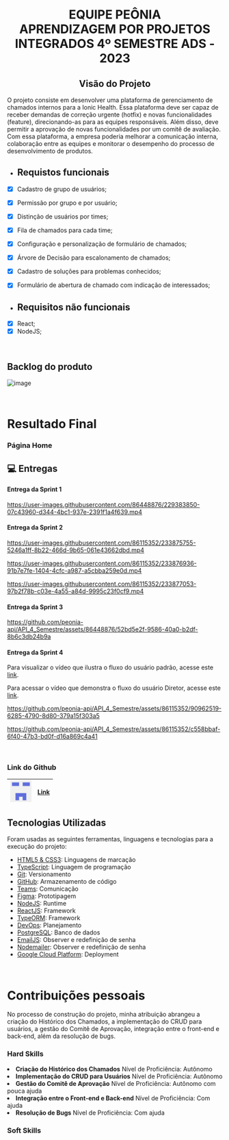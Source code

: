 <div align="center">
<h1 align="center"> EQUIPE PEÔNIA </br> APRENDIZAGEM POR PROJETOS INTEGRADOS 4º SEMESTRE ADS - 2023 </h1>  <H2>Visão do Projeto</H2>
</div>
<p> O projeto consiste em desenvolver uma plataforma de gerenciamento de chamados internos para a Ionic Health. Essa plataforma deve ser capaz de receber demandas de correção urgente (hotfix) e novas funcionalidades (feature), direcionando-as para as equipes responsáveis. Além disso, deve permitir a aprovação de novas funcionalidades por um comitê de avaliação. Com essa plataforma, a empresa poderia melhorar a comunicação interna, colaboração entre as equipes e monitorar o desempenho do processo de desenvolvimento de produtos.</p>

* Requistos funcionais
   ---
- [x] Cadastro de grupo de usuários;
- [x] Permissão por grupo e por usuário;
- [x] Distinção de usuários por times;
- [x] Fila de chamados para cada time;
- [x] Configuração e personalização de formulário de chamados;
- [x] Árvore de Decisão para escalonamento de chamados;
- [x] Cadastro de soluções para problemas conhecidos;
- [x] Formulário de abertura de chamado com indicação de interessados;


* Requisitos não funcionais
  ---
- [x] React;
- [x] NodeJS;

<br/>

## Backlog do produto

<p> 
   
![image](https://github.com/peonia-api/API_4_Semestre/assets/86448876/b494d41d-2a8f-4622-821b-ee0fb6dc02f2)
    
</p>




<br/>

<H1>Resultado Final </H1>

### Página Home

<h2> 💻 Entregas</h2> 

<h4> Entrega da Sprint 1 </h4>
<p align="center"> 

https://user-images.githubusercontent.com/86448876/229383850-07c43960-d344-4bc1-937e-2391f1a4f639.mp4


</p>

<h4> Entrega da Sprint 2 </h4>
<p align="center"> 

https://user-images.githubusercontent.com/86115352/233875755-5246a1ff-8b22-466d-9b65-061e43662dbd.mp4



https://user-images.githubusercontent.com/86115352/233876936-91b7e7fe-1404-4cfc-a987-a5cbba259e0d.mp4



https://user-images.githubusercontent.com/86115352/233877053-97b2f78b-c03e-4a55-a84d-9995c23f0cf9.mp4

</p>
<h4> Entrega da Sprint 3 </h4>
<p align="center"> 

https://github.com/peonia-api/API_4_Semestre/assets/86448876/52bd5e2f-9586-40a0-b2df-8b6c3db24b9a
 
</p>

<h4> Entrega da Sprint 4 </h4>

Para visualizar o vídeo que ilustra o fluxo do usuário padrão, acesse este [link](https://clipchamp.com/watch/8KruCz3Wpls).
    
Para acessar o vídeo que demonstra o fluxo do usuário Diretor, acesse este [link](https://clipchamp.com/watch/tK9AXBtIvTg).


https://github.com/peonia-api/API_4_Semestre/assets/86115352/90962519-6285-4790-8d80-379a15f303a5


https://github.com/peonia-api/API_4_Semestre/assets/86115352/c558bbaf-6f40-47b3-bd0f-d16a869c4a41
    
<br>


### Link do Github                                                
| <img src="../img/equipe1.png" width="50" height="50"> | [Link](https://github.com/peonia-api/API_4_Semestre) |
|:---:|:---:|

## Tecnologias Utilizadas  
Foram usadas as seguintes ferramentas, linguagens e tecnologias para a execução do projeto:
- [HTML5 & CSS3](https://www.w3schools.com/): Linguagens de marcação
- [TypeScript](https://www.typescriptlang.org/): Linguagem de programação
- [Git](https://git-scm.com): Versionamento
- [GitHub](https://github.com/): Armazenamento de código
- [Teams](https://teams.microsoft.com): Comunicação
- [Figma](https://www.figma.com): Prototipagem
- [NodeJS](https://nodejs.org/): Runtime
- [ReactJS](https://pt-br.reactjs.org/): Framework
- [TypeORM](https://typeorm.io/): Framework
- [DevOps](https://azure.microsoft.com/pt-br/products/devops): Planejamento
- [PostgreSQL](https://www.postgresql.org/): Banco de dados
- [EmailJS](https://www.emailjs.com/): Observer e redefinição de senha
- [Nodemailer](https://www.npmjs.com/package/nodemailer): Observer e redefinição de senha
- [Google Cloud Platform](https://cloud.google.com/?utm_source=google&utm_medium=cpc&utm_campaign=latam-BR-all-pt-dr-BKWS-all-all-trial-p-dr-1605194-LUAC0014411&utm_content=text-ad-none-any-DEV_c-CRE_512285710746-ADGP_Hybrid%20%7C%20BKWS%20-%20PHR%20%7C%20Txt%20~%20GCP_General-KWID_43700062788251476-kwd-295915745166&utm_term=KW_gcp-ST_GCP&gclid=EAIaIQobChMI9bqWjJOq_wIVtyKtBh04WQpvEAAYASAAEgLSfvD_BwE&gclsrc=aw.ds&hl=pt-br): Deployment





</br>

<H1>Contribuições pessoais</H1>
<p>No processo de construção do projeto, minha atribuição abrangeu a criação do Histórico dos Chamados, a implementação do CRUD para usuários, a gestão do Comitê de Aprovação, integração entre o front-end e back-end, além da resolução de bugs.</p>

<h3>Hard Skills</h3>

 <li><strong>Criação do Histórico dos Chamados</strong> Nível de Proficiência: Autônomo </li>
  <li><strong>Implementação do CRUD para Usuários</strong> Nível de Proficiência: Autônomo </li>
  <li><strong>Gestão do Comitê de Aprovação</strong> Nível de Proficiência: Autônomo com pouca ajuda</li>
  <li><strong>Integração entre o Front-end e Back-end</strong> Nível de Proficiência: Com ajuda</li>
  <li><strong>Resolução de Bugs</strong> Nível de Proficiência: Com ajuda</li>

<h3>Soft Skills</h3>


